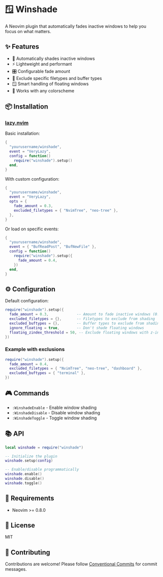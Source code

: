 # 🪟 Winshade

A Neovim plugin that automatically fades inactive windows to help you focus on what matters.

## ✨ Features

- 🎨 Automatically shades inactive windows
- ⚡ Lightweight and performant
- 🎛️ Configurable fade amount
- 🚫 Exclude specific filetypes and buffer types
- 🪟 Smart handling of floating windows
- 🌈 Works with any colorscheme

## 📦 Installation

### [lazy.nvim](https://github.com/folke/lazy.nvim)

Basic installation:

```lua
{
  "yourusername/winshade",
  event = "VeryLazy",
  config = function()
    require("winshade").setup()
  end,
}
```

With custom configuration:

```lua
{
  "yourusername/winshade",
  event = "VeryLazy",
  opts = {
    fade_amount = 0.3,
    excluded_filetypes = { "NvimTree", "neo-tree" },
  },
}
```

Or load on specific events:

```lua
{
  "yourusername/winshade",
  event = { "BufReadPost", "BufNewFile" },
  config = function()
    require("winshade").setup({
      fade_amount = 0.4,
    })
  end,
}
```

## ⚙️ Configuration

Default configuration:

```lua
require("winshade").setup({
  fade_amount = 0.3,             -- Amount to fade inactive windows (0.0 to 1.0)
  excluded_filetypes = {},       -- Filetypes to exclude from shading
  excluded_buftypes = {},        -- Buffer types to exclude from shading
  ignore_floating = true,        -- Don't shade floating windows
  floating_zindex_threshold = 50, -- Exclude floating windows with z-index > this value
})
```

### Example with exclusions

```lua
require("winshade").setup({
  fade_amount = 0.4,
  excluded_filetypes = { "NvimTree", "neo-tree", "dashboard" },
  excluded_buftypes = { "terminal" },
})
```

## 🎮 Commands

- `:WinshadeEnable` - Enable window shading
- `:WinshadeDisable` - Disable window shading
- `:WinshadeToggle` - Toggle window shading

## 📚 API

```lua
local winshade = require("winshade")

-- Initialize the plugin
winshade.setup(config)

-- Enable/disable programmatically
winshade.enable()
winshade.disable()
winshade.toggle()
```

## 🔧 Requirements

- Neovim >= 0.8.0

## 📝 License

MIT

## 🤝 Contributing

Contributions are welcome! Please follow [Conventional Commits](https://www.conventionalcommits.org/) for commit messages.
